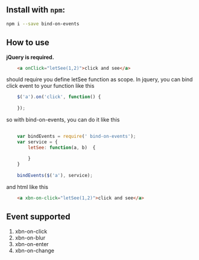  
 
 ## Install with `npm`:

```sh
npm i --save bind-on-events
```

## How to use

**jQuery is required.**

```html
    <a onClick="letSee(1,2)">click and see</a>
```

should require you define letSee function as scope. In jquery, you can bind click event to your function like this

```javascript
    $('a').on('click', function() {
        
    });
```

so with bind-on-events, you can do it like this 


```javascript
    
    var bindEvents = require(' bind-on-events');
    var service = {
        letSee: function(a, b)  {
            
        }
    }
    
    bindEvents($('a'), service);
```

and html like this 

```html
    <a xbn-on-click="letSee(1,2)">click and see</a>
```

## Event supported

1. xbn-on-click 
2. xbn-on-blur  
3. xbn-on-enter 
4. xbn-on-change 


 

 
 
